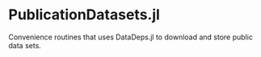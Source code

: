 # PublicationDatasets.jl
Convenience routines that uses DataDeps.jl to download and store public data sets.
